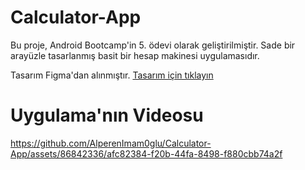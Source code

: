 # Calculator-App
Bu proje, Android Bootcamp'in 5. ödevi olarak geliştirilmiştir. Sade bir arayüzle tasarlanmış basit bir hesap makinesi uygulamasıdır.

Tasarım Figma'dan alınmıştır. [Tasarım için tıklayın](https://www.figma.com/file/nkSDsvUcboNrqJD9GfrLGm/Responsive-Calculator-App-(Community)?type=design&node-id=0-1&mode=design&t=sN5Jsvn1owmOzs3j-0)

# Uygulama'nın Videosu

https://github.com/AlperenImam0glu/Calculator-App/assets/86842336/afc82384-f20b-44fa-8498-f880cbb74a2f

